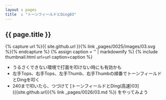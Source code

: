 ```yaml
---
layout : pages
title  : "トーンフィールドとDing03"
---
```


## {{ page.title }}

{% capture url %}{{ site.github.url }}{% link _pages/0025/images/03.svg %}{% endcapture %}
{% assign caption = '' | markdownify %}
{% include thumbnail.html url=url caption=caption %}


* うるさくできない環境で打面を叩けない時にも有効かも
* 左手Tops、右手Tops、左手Thumb、右手Thumbの順番でトーンフィールドとDingを叩く
* 240まで叩いたら、つづけて [トーンフィールドとDing(高速)03]({{site.github.url}}{% link _pages/0026/03.md %}) をやってみよう
